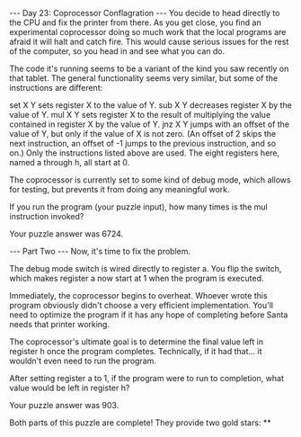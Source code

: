 --- Day 23: Coprocessor Conflagration ---
You decide to head directly to the CPU and fix the printer from there. As you get close, you find an experimental coprocessor doing so much work that the local programs are afraid it will halt and catch fire. This would cause serious issues for the rest of the computer, so you head in and see what you can do.

The code it's running seems to be a variant of the kind you saw recently on that tablet. The general functionality seems very similar, but some of the instructions are different:

set X Y sets register X to the value of Y.
sub X Y decreases register X by the value of Y.
mul X Y sets register X to the result of multiplying the value contained in register X by the value of Y.
jnz X Y jumps with an offset of the value of Y, but only if the value of X is not zero. (An offset of 2 skips the next instruction, an offset of -1 jumps to the previous instruction, and so on.)
Only the instructions listed above are used. The eight registers here, named a through h, all start at 0.

The coprocessor is currently set to some kind of debug mode, which allows for testing, but prevents it from doing any meaningful work.

If you run the program (your puzzle input), how many times is the mul instruction invoked?

Your puzzle answer was 6724.

--- Part Two ---
Now, it's time to fix the problem.

The debug mode switch is wired directly to register a. You flip the switch, which makes register a now start at 1 when the program is executed.

Immediately, the coprocessor begins to overheat. Whoever wrote this program obviously didn't choose a very efficient implementation. You'll need to optimize the program if it has any hope of completing before Santa needs that printer working.

The coprocessor's ultimate goal is to determine the final value left in register h once the program completes. Technically, if it had that... it wouldn't even need to run the program.

After setting register a to 1, if the program were to run to completion, what value would be left in register h?

Your puzzle answer was 903.

Both parts of this puzzle are complete! They provide two gold stars: **